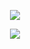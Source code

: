 

<p align="center"> <img src="https://github-readme-stats.vercel.app/api?username=aox0&show_icons=true&theme=github_dark&include_all_commits=true" align="center" /> </p>

<p align="center"> <img src="https://github-readme-stats.vercel.app/api/top-langs/?username=aox0&layout=compact&theme=github_dark" align="center" /> </p>
<!--
**AOx0/AOx0** is a ✨ _special_ ✨ repository because its `README.md` (this file) appears on your GitHub profile.

Here are some ideas to get you started:

- 🔭 I’m currently working on ...
- 🌱 I’m currently learning ...
- 👯 I’m looking to collaborate on ...
- 🤔 I’m looking for help with ...
- 💬 Ask me about ...
- 📫 How to reach me: ...
- 😄 Pronouns: ...
- ⚡ Fun fact: ...
-->
